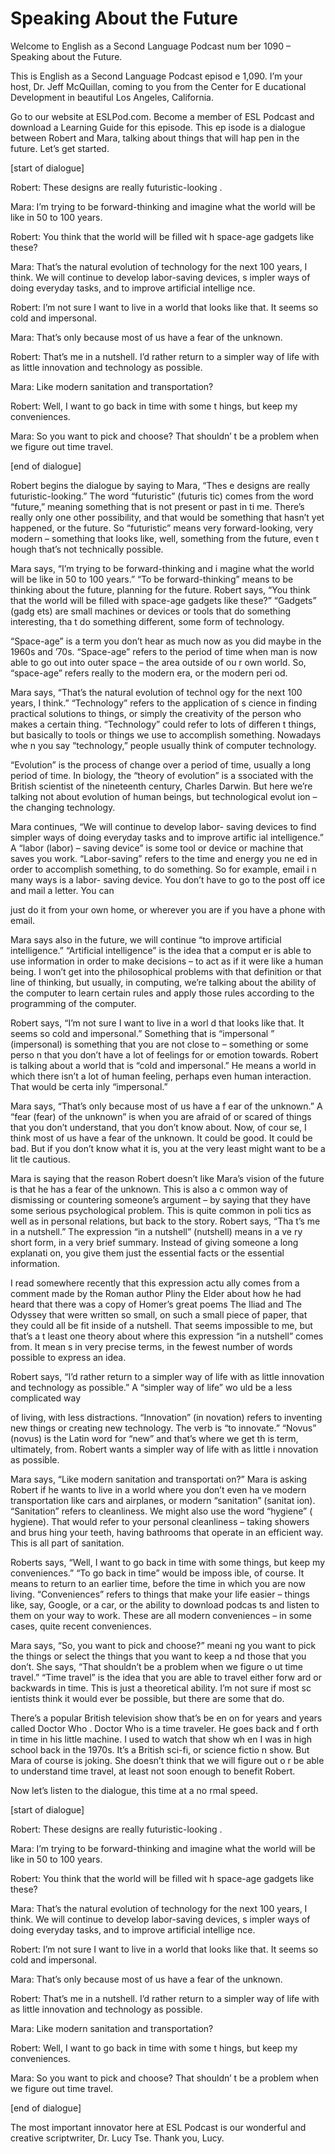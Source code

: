 # Speaking About the Future

Welcome to English as a Second Language Podcast num ber 1090 – Speaking about the Future.

This is English as a Second Language Podcast episod e 1,090. I’m your host, Dr. Jeff McQuillan, coming to you from the Center for E ducational Development in beautiful Los Angeles, California.

Go to our website at ESLPod.com. Become a member of  ESL Podcast and download a Learning Guide for this episode. This ep isode is a dialogue between Robert and Mara, talking about things that will hap pen in the future. Let’s get started.

[start of dialogue]

Robert: These designs are really futuristic-looking .

Mara: I’m trying to be forward-thinking and imagine  what the world will be like in 50 to 100 years.

Robert: You think that the world will be filled wit h space-age gadgets like these?

Mara: That’s the natural evolution of technology for the next 100 years, I think. We will continue to develop labor-saving devices, s impler ways of doing everyday tasks, and to improve artificial intellige nce.

Robert: I’m not sure I want to live in a world that  looks like that. It seems so cold and impersonal.

Mara: That’s only because most of us have a fear of  the unknown.

Robert: That’s me in a nutshell. I’d rather return to a simpler way of life with as little innovation and technology as possible.

Mara: Like modern sanitation and transportation?

Robert: Well, I want to go back in time with some t hings, but keep my conveniences.

Mara: So you want to pick and choose? That shouldn’ t be a problem when we figure out time travel.

 [end of dialogue]

Robert begins the dialogue by saying to Mara, “Thes e designs are really futuristic-looking.” The word “futuristic” (futuris tic) comes from the word “future,” meaning something that is not present or past in ti me. There’s really only one other possibility, and that would be something that  hasn’t yet happened, or the future. So “futuristic” means very forward-looking,  very modern – something that looks like, well, something from the future, even t hough that’s not technically possible.

Mara says, “I’m trying to be forward-thinking and i magine what the world will be like in 50 to 100 years.” “To be forward-thinking” means to be thinking about the future, planning for the future. Robert says, “You think that the world will be filled with space-age gadgets like these?” “Gadgets” (gadg ets) are small machines or devices or tools that do something interesting, tha t do something different, some form of technology.

“Space-age” is a term you don’t hear as much now as  you did maybe in the 1960s and ’70s. “Space-age” refers to the period of  time when man is now able to go out into outer space – the area outside of ou r own world. So, “space-age” refers really to the modern era, or the modern peri od.

Mara says, “That’s the natural evolution of technol ogy for the next 100 years, I think.” “Technology” refers to the application of s cience in finding practical solutions to things, or simply the creativity of the person who makes a certain thing. “Technology” could refer to lots of differen t things, but basically to tools or things we use to accomplish something. Nowadays whe n you say “technology,” people usually think of computer technology.

“Evolution” is the process of change over a period of time, usually a long period of time. In biology, the “theory of evolution” is a ssociated with the British scientist of the nineteenth century, Charles Darwin. But here  we’re talking not about evolution of human beings, but technological evolut ion – the changing technology.

Mara continues, “We will continue to develop labor- saving devices to find simpler ways of doing everyday tasks and to improve artific ial intelligence.” A “labor (labor) – saving device” is some tool or device or machine that saves you work. “Labor-saving” refers to the time and energy you ne ed in order to accomplish something, to do something. So for example, email i n many ways is a labor- saving device. You don’t have to go to the post off ice and mail a letter. You can

just do it from your own home, or wherever you are if you have a phone with email.

Mara says also in the future, we will continue “to improve artificial intelligence.” “Artificial intelligence” is the idea that a comput er is able to use information in order to make decisions – to act as if it were like  a human being. I won’t get into the philosophical problems with that definition or that line of thinking, but usually, in computing, we’re talking about the ability of the computer to learn certain rules and apply those rules according to the programming of the computer.

Robert says, “I’m not sure I want to live in a worl d that looks like that. It seems so cold and impersonal.” Something that is “impersonal ” (impersonal) is something that you are not close to – something or some perso n that you don’t have a lot of feelings for or emotion towards. Robert is talking about a world that is “cold and impersonal.” He means a world in which there isn’t a lot of human feeling, perhaps even human interaction. That would be certa inly “impersonal.”

Mara says, “That’s only because most of us have a f ear of the unknown.” A “fear (fear) of the unknown” is when you are afraid of or  scared of things that you don’t understand, that you don’t know about. Now, of cour se, I think most of us have a fear of the unknown. It could be good. It could be bad. But if you don’t know what it is, you at the very least might want to be a lit tle cautious.

Mara is saying that the reason Robert doesn’t like Mara’s vision of the future is that he has a fear of the unknown. This is also a c ommon way of dismissing or countering someone’s argument – by saying that they  have some serious psychological problem. This is quite common in poli tics as well as in personal relations, but back to the story. Robert says, “Tha t’s me in a nutshell.” The expression “in a nutshell” (nutshell) means in a ve ry short form, in a very brief summary. Instead of giving someone a long explanati on, you give them just the essential facts or the essential information.

I read somewhere recently that this expression actu ally comes from a comment made by the Roman author Pliny the Elder about how he had heard that there was a copy of Homer’s great poems The Iliad  and The Odyssey  that were written so small, on such a small piece of paper, that they  could all be fit inside of a nutshell. That seems impossible to me, but that’s a t least one theory about where this expression “in a nutshell” comes from. It mean s in very precise terms, in the fewest number of words possible to express an idea.

Robert says, “I’d rather return to a simpler way of  life with as little innovation and technology as possible.” A “simpler way of life” wo uld be a less complicated way

of living, with less distractions. “Innovation” (in novation) refers to inventing new things or creating new technology. The verb is “to innovate.” “Novus” (novus) is the Latin word for “new” and that’s where we get th is term, ultimately, from. Robert wants a simpler way of life with as little i nnovation as possible.

Mara says, “Like modern sanitation and transportati on?” Mara is asking Robert if he wants to live in a world where you don’t even ha ve modern transportation like cars and airplanes, or modern “sanitation” (sanitat ion). “Sanitation” refers to cleanliness. We might also use the word “hygiene” ( hygiene). That would refer to your personal cleanliness – taking showers and brus hing your teeth, having bathrooms that operate in an efficient way. This is  all part of sanitation.

Roberts says, “Well, I want to go back in time with  some things, but keep my conveniences.” “To go back in time” would be imposs ible, of course. It means to return to an earlier time, before the time in which  you are now living. “Conveniences” refers to things that make your life  easier – things like, say, Google, or a car, or the ability to download podcas ts and listen to them on your way to work. These are all modern conveniences – in  some cases, quite recent conveniences.

Mara says, “So, you want to pick and choose?” meani ng you want to pick the things or select the things that you want to keep a nd those that you don’t. She says, “That shouldn’t be a problem when we figure o ut time travel.” “Time travel” is the idea that you are able to travel either forw ard or backwards in time. This is just a theoretical ability. I’m not sure if most sc ientists think it would ever be possible, but there are some that do.

There’s a popular British television show that’s be en on for years and years called Doctor Who . Doctor Who is a time traveler. He goes back and f orth in time in his little machine. I used to watch that show wh en I was in high school back in the 1970s. It’s a British sci-fi, or science fictio n show. But Mara of course is joking. She doesn’t think that we will figure out o r be able to understand time travel, at least not soon enough to benefit Robert.

Now let’s listen to the dialogue, this time at a no rmal speed.

[start of dialogue]

Robert: These designs are really futuristic-looking .

Mara: I’m trying to be forward-thinking and imagine  what the world will be like in 50 to 100 years.

 Robert: You think that the world will be filled wit h space-age gadgets like these?

Mara: That’s the natural evolution of technology for the next 100 years, I think. We will continue to develop labor-saving devices, s impler ways of doing everyday tasks, and to improve artificial intellige nce.

Robert: I’m not sure I want to live in a world that  looks like that. It seems so cold and impersonal.

Mara: That’s only because most of us have a fear of  the unknown.

Robert: That’s me in a nutshell. I’d rather return to a simpler way of life with as little innovation and technology as possible.

Mara: Like modern sanitation and transportation?

Robert: Well, I want to go back in time with some t hings, but keep my conveniences.

Mara: So you want to pick and choose? That shouldn’ t be a problem when we figure out time travel.

[end of dialogue]

The most important innovator here at ESL Podcast is  our wonderful and creative scriptwriter, Dr. Lucy Tse. Thank you, Lucy.



